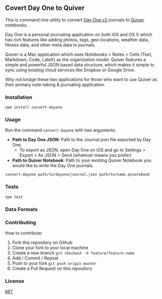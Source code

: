 ## Covert Day One to Quiver

This is command-line utility to convert [Day One v2](http://dayoneapp.com) journals to [Quiver](http://happenapps.com/#quiver) notebooks.

Day One is a personal journaling application on both iOS and OS X which has rich features like adding photos, tags, geo-locations, weather data, fitness data, and other meta data to journals.

Quiver is a Mac application which uses Notebooks > Notes > Cells (Text, Markdown, Code, LateX) as the organization model. Quiver features a simple and powerful JSON based data structure, which makes it simple to sync using existing cloud services like Dropbox or Google Drive.

Why not bridge these two applications for those who want to use Quiver as their primary note-taking & journaling application.

### Installation

```
npm install convert-dayone
```

### Usage

Run the command `convert-dayone` with two arguments:

- **Path to Day One JSON**: Path to the Journal.json file exported by Day One. 
    - To export as JSON, open Day One on iOS and go to Settings > Export > As JSON > Send (whatever means you prefer)
- **Path to Quiver Notebook**: Path to your existing Quiver Notebook you would like to write the Day One journals.

```
convert-dayone path/to/dayone/journal.json path/to/name.qvnotebook
```

### Tests

```
npm test
```

### Data Formats

### Contributing

How to contribute:

1. Fork this repository on Github
2. Clone your fork to your local machine
3. Create a new branch `git checkout -b feature/feature-name`
4. Add / Commit / Repeat
5. Push to your fork  `git push origin master`
6. Create a Pull Request on this repository



### License

[MIT](./LICENSE.md)
